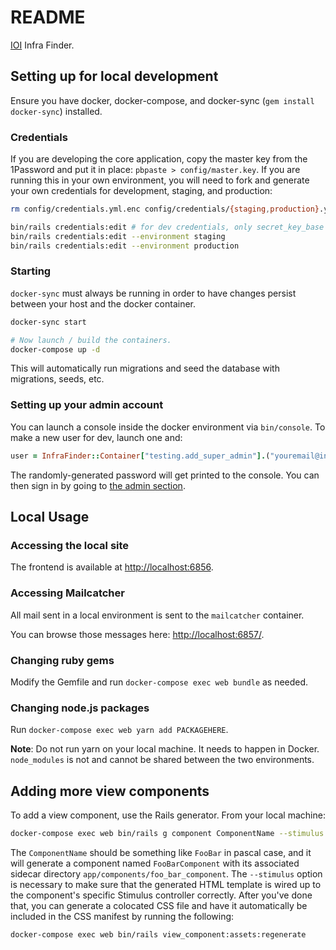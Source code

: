 # README

[IOI](https://investinopen.org) Infra Finder.

## Setting up for local development

Ensure you have docker, docker-compose, and docker-sync (`gem install docker-sync`) installed.

### Credentials

If you are developing the core application, copy the master key from the  1Password and put it in place:
`pbpaste > config/master.key`. If you are running this in your own environment, you will need to fork and
generate your own credentials for development, staging, and production:

```bash
rm config/credentials.yml.enc config/credentials/{staging,production}.yml.enc

bin/rails credentials:edit # for dev credentials, only secret_key_base needs to be set
bin/rails credentials:edit --environment staging
bin/rails credentials:edit --environment production
```

### Starting

`docker-sync` must always be running in order to have changes persist between your host and the docker container.

```bash
docker-sync start

# Now launch / build the containers.
docker-compose up -d
```

This will automatically run migrations and seed the database with migrations, seeds, etc.

### Setting up your admin account

You can launch a console inside the docker environment via `bin/console`. To make a new user for dev, launch one and:

```ruby
user = InfraFinder::Container["testing.add_super_admin"].("youremail@investinopen.org", "Your Name").value!;
```

The randomly-generated password will get printed to the console. You can then sign in by going to [the admin section](http://localhost:6856/admin).

## Local Usage

### Accessing the local site

The frontend is available at [http://localhost:6856](http://localhost:6856).

### Accessing Mailcatcher

All mail sent in a local environment is sent to the `mailcatcher` container.

You can browse those messages here: [http://localhost:6857/](http://localhost:6857/).

### Changing ruby gems

Modify the Gemfile and run `docker-compose exec web bundle` as needed.

### Changing node.js packages

Run `docker-compose exec web yarn add PACKAGEHERE`.

**Note**: Do not run yarn on your local machine. It needs to happen in Docker. `node_modules` is not and cannot be shared between the two environments.

## Adding more view components

To add a view component, use the Rails generator. From your local machine:

```bash
docker-compose exec web bin/rails g component ComponentName --stimulus
```

The `ComponentName` should be something like `FooBar` in pascal case, and it will generate a component named `FooBarComponent` with its associated sidecar directory `app/components/foo_bar_component`. The `--stimulus` option is necessary to make sure that the generated HTML template is wired up to the component's specific Stimulus controller correctly. After you've done that, you can generate a colocated CSS file and have it automatically be included in the CSS manifest by running the following:

```bash
docker-compose exec web bin/rails view_component:assets:regenerate
```
